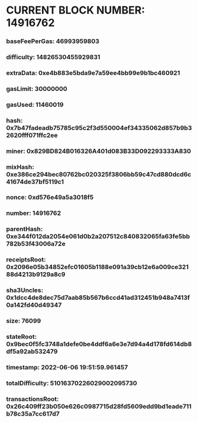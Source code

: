 # CURRENT BLOCK NUMBER: 14916762

### baseFeePerGas: 46993959803
### difficulty: 14826530455929831
### extraData: 0xe4b883e5bda9e7a59ee4bb99e9b1bc460921
### gasLimit: 30000000
### gasUsed: 11460019
### hash: 0x7b47fadeadb75785c95c2f3d550004ef34335062d857b9b32620fff071ffc2ee
### miner: 0x829BD824B016326A401d083B33D092293333A830
### mixHash: 0xe386ce294bec80762bc020325f3806bb59c47cd880dcd6c41674de37bf5119c1
### nonce: 0xd576e49a5a3018f5
### number: 14916762
### parentHash: 0xe344f012da2054e061d0b2a207512c840832065fa63fe5bb782b53f43006a72e
### receiptsRoot: 0x2096e05b34852efc01605b1188e091a39cb12e6a009ce32188d4213b9129a8c9
### sha3Uncles: 0x1dcc4de8dec75d7aab85b567b6ccd41ad312451b948a7413f0a142fd40d49347
### size: 76099
### stateRoot: 0x9bec0f5fc3748a1defe0be4ddf6a6e3e7d94a4d178fd614db8df5a92ab532479
### timestamp: 2022-06-06 19:51:59.961457
### totalDifficulty: 51016370226029002095730
### transactionsRoot: 0x26c409ff23b050e626c0987715d28fd5609edd9bd1eade711b78c35a7cc617d7
